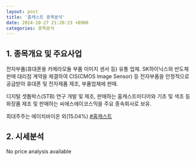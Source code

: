 ```yaml
---
layout: post
title: '홈캐스트 종목분석'
date: 2024-10-27 21:20:23 +0900
categories: 종목분석
---
```


## 1. 종목개요 및 주요사업

전자부품(휴대폰용 카메라모듈 부품 이미지 센서 등) 유통 업체. SK하이닉스와 반도체 판매 대리점 계약을 체결하여 CIS(CMOS Image Sensor) 등 전자부품을 안정적으로 공급받아 휴대폰 및 전자제품 제조, 부품업체에 판매.

디지털 셋톱박스(STB) 연구 개발 및 제조, 판매하는 홈캐스트미디어와 기초 및 색조 등 화장품 제조 및 판매하는 씨에스에이코스믹을 주요 종속회사로 보유.

최대주주는 에이치바이온 외(15.04%)
[#홈캐스트](#)

## 2. 시세분석

No price analysis available

